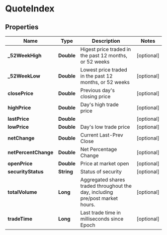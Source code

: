 # QuoteIndex

## Properties
Name | Type | Description | Notes
------------ | ------------- | ------------- | -------------
**_52WeekHigh** | **Double** | Higest price traded in the past 12 months, or 52 weeks |  [optional]
**_52WeekLow** | **Double** | Lowest price traded in the past 12 months, or 52 weeks |  [optional]
**closePrice** | **Double** | Previous day&#x27;s closing price |  [optional]
**highPrice** | **Double** | Day&#x27;s high trade price |  [optional]
**lastPrice** | **Double** |  |  [optional]
**lowPrice** | **Double** | Day&#x27;s low trade price |  [optional]
**netChange** | **Double** | Current Last-Prev Close |  [optional]
**netPercentChange** | **Double** | Net Percentage Change |  [optional]
**openPrice** | **Double** | Price at market open |  [optional]
**securityStatus** | **String** | Status of security |  [optional]
**totalVolume** | **Long** | Aggregated shares traded throughout the day, including pre/post market hours. |  [optional]
**tradeTime** | **Long** | Last trade time in milliseconds since Epoch |  [optional]
